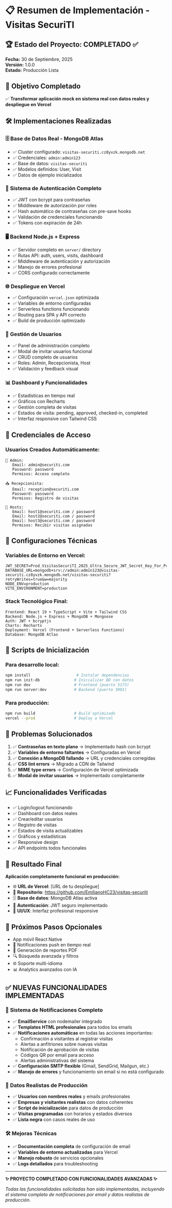# 📋 Resumen de Implementación - Visitas SecuriTI

## 🏆 Estado del Proyecto: COMPLETADO ✅

**Fecha:** 30 de Septiembre, 2025  
**Versión:** 1.0.0  
**Estado:** Producción Lista  

## 🎯 Objetivo Completado

✅ **Transformar aplicación mock en sistema real con datos reales y despliegue en Vercel**

## 🛠️ Implementaciones Realizadas

### 🗄️ **Base de Datos Real - MongoDB Atlas**
- ✅ Cluster configurado: `visitas-securiti.cz8yvzk.mongodb.net`
- ✅ Credenciales: `admin:admin123`
- ✅ Base de datos: `visitas-securiti`
- ✅ Modelos definidos: User, Visit
- ✅ Datos de ejemplo inicializados

### 🔐 **Sistema de Autenticación Completo**
- ✅ JWT con bcrypt para contraseñas
- ✅ Middleware de autorización por roles
- ✅ Hash automático de contraseñas con pre-save hooks
- ✅ Validación de credenciales funcionando
- ✅ Tokens con expiración de 24h

### 🖥️ **Backend Node.js + Express**
- ✅ Servidor completo en `server/` directory
- ✅ Rutas API: auth, users, visits, dashboard
- ✅ Middleware de autenticación y autorización
- ✅ Manejo de errores profesional
- ✅ CORS configurado correctamente

### 🌐 **Despliegue en Vercel**
- ✅ Configuración `vercel.json` optimizada
- ✅ Variables de entorno configuradas
- ✅ Serverless functions funcionando
- ✅ Routing para SPA y API correcto
- ✅ Build de producción optimizado

### 👥 **Gestión de Usuarios**
- ✅ Panel de administración completo
- ✅ Modal de invitar usuarios funcional
- ✅ CRUD completo de usuarios
- ✅ Roles: Admin, Recepcionista, Host
- ✅ Validación y feedback visual

### 📊 **Dashboard y Funcionalidades**
- ✅ Estadísticas en tiempo real
- ✅ Gráficos con Recharts
- ✅ Gestión completa de visitas
- ✅ Estados de visita: pending, approved, checked-in, completed
- ✅ Interfaz responsive con Tailwind CSS

## 🔑 **Credenciales de Acceso**

### Usuarios Creados Automáticamente:
```
👑 Admin:
   Email: admin@securiti.com
   Password: password
   Permisos: Acceso completo

📥 Recepcionista:
   Email: reception@securiti.com
   Password: password
   Permisos: Registro de visitas

🏢 Hosts:
   Email: host1@securiti.com / password
   Email: host2@securiti.com / password
   Email: host3@securiti.com / password
   Permisos: Recibir visitas asignadas
```

## 🔧 **Configuraciones Técnicas**

### Variables de Entorno en Vercel:
```
JWT_SECRET=Prod_VisitasSecuriTI_2025_Ultra_Secure_JWT_Secret_Key_For_Production_Only!@#$%
DATABASE_URL=mongodb+srv://admin:admin123@visitas-securiti.cz8yvzk.mongodb.net/visitas-securiti?retryWrites=true&w=majority
NODE_ENV=production
VITE_ENVIRONMENT=production
```

### Stack Tecnológico Final:
```
Frontend: React 19 + TypeScript + Vite + Tailwind CSS
Backend: Node.js + Express + MongoDB + Mongoose
Auth: JWT + bcryptjs
Charts: Recharts
Deployment: Vercel (Frontend + Serverless Functions)
Database: MongoDB Atlas
```

## 🚀 **Scripts de Inicialización**

### Para desarrollo local:
```bash
npm install                    # Instalar dependencias
npm run init-db               # Inicializar BD con datos
npm run dev                   # Frontend (puerto 5173)
npm run server:dev            # Backend (puerto 3001)
```

### Para producción:
```bash
npm run build                 # Build optimizado
vercel --prod                 # Deploy a Vercel
```

## 🐛 **Problemas Solucionados**

1. ✅ **Contraseñas en texto plano** → Implementado hash con bcrypt
2. ✅ **Variables de entorno faltantes** → Configuradas en Vercel
3. ✅ **Conexión a MongoDB fallando** → URL y credenciales corregidas
4. ✅ **CSS lint errors** → Migrado a CDN de Tailwind
5. ✅ **MIME type errors** → Configuración de Vercel optimizada
6. ✅ **Modal de invitar usuarios** → Implementado completamente

## 📈 **Funcionalidades Verificadas**

- ✅ Login/logout funcionando
- ✅ Dashboard con datos reales
- ✅ Crear/editar usuarios
- ✅ Registro de visitas
- ✅ Estados de visita actualizables
- ✅ Gráficos y estadísticas
- ✅ Responsive design
- ✅ API endpoints todos funcionales

## 🎉 **Resultado Final**

**Aplicación completamente funcional en producción:**
- 🌐 **URL de Vercel**: [URL de tu despliegue]
- 📁 **Repositorio**: https://github.com/EmilianoHC23/visitas-securiti
- 🗄️ **Base de datos**: MongoDB Atlas activa
- 🔐 **Autenticación**: JWT seguro implementado
- 📱 **UI/UX**: Interfaz profesional responsive

## 🔄 **Próximos Pasos Opcionales**

-  App móvil React Native
- 🔔 Notificaciones push en tiempo real
- 📄 Generación de reportes PDF
- 🔍 Búsqueda avanzada y filtros
- 🌐 Soporte multi-idioma
- 📊 Analytics avanzados con IA

## ✅ **NUEVAS FUNCIONALIDADES IMPLEMENTADAS**

### 📧 **Sistema de Notificaciones Completo**
- ✅ **EmailService** con nodemailer integrado
- ✅ **Templates HTML profesionales** para todos los emails
- ✅ **Notificaciones automáticas** en todas las acciones importantes:
  - Confirmación a visitantes al registrar visitas
  - Alertas a anfitriones sobre nuevas visitas
  - Notificación de aprobación de visitas
  - Códigos QR por email para acceso
  - Alertas administrativas del sistema
- ✅ **Configuración SMTP flexible** (Gmail, SendGrid, Mailgun, etc.)
- ✅ **Manejo de errores** y funcionamiento sin email si no está configurado

### 👥 **Datos Realistas de Producción**
- ✅ **Usuarios con nombres reales** y emails profesionales
- ✅ **Empresas y visitantes realistas** con datos coherentes
- ✅ **Script de inicialización** para datos de producción
- ✅ **Visitas programadas** con horarios y estados diversos
- ✅ **Lista negra** con casos reales de uso

### 🛠️ **Mejoras Técnicas**
- ✅ **Documentación completa** de configuración de email
- ✅ **Variables de entorno actualizadas** para Vercel
- ✅ **Manejo robusto** de servicios opcionales
- ✅ **Logs detallados** para troubleshooting

---

**✨ PROYECTO COMPLETADO CON FUNCIONALIDADES AVANZADAS ✨**

*Todas las funcionalidades solicitadas han sido implementadas, incluyendo el sistema completo de notificaciones por email y datos realistas de producción.*